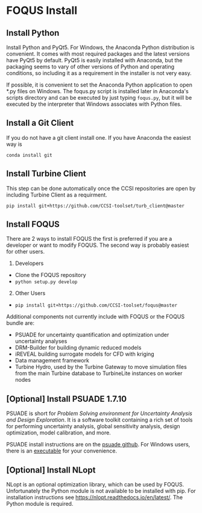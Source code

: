 # FOQUS Install

## Install Python

Install Python and PyQt5.  For Windows, the Anaconda Python distribution is 
convenient. It comes with most required packages and the latest versions 
have PyQt5 by default. PyQt5 is easily installed with Anaconda, but the 
packaging seems to vary of other versions of Python and operating conditions, 
so including it as a requirement in the installer is not very easy. 

If possible, it is convenient to set the Anaconda Python application to open
*.py files on Windows. The foqus.py script is installed later in Anaconda's 
scripts directory and can be executed by just typing ``foqus.py``, but it will be 
executed by the interpreter that Windows associates with Python files.

## Install a Git Client

If you do not have a git client install one. If you have Anaconda the easiest
way is 

``conda install git``

## Install Turbine Client

This step can be done automatically once the CCSI repositories are open by 
including Turbine Client as a requirment.

``pip install git+https://github.com/CCSI-toolset/turb_client@master``

## Install FOQUS

There are 2 ways to install FOQUS the first is preferred if you are a developer 
or want to modify FOQUS. The second way is probably easiest for other users.

1. Developers
  * Clone the FOQUS repository
  * ``python setup.py develop``
2. Other Users
  * ``pip install git+https://github.com/CCSI-toolset/foqus@master``
  
Additional components not currently include with FOQUS or the FOQUS bundle are:
* PSUADE for uncertainty quantification and optimization under uncertainty analyses
* DRM-Builder for building dynamic reduced models
* iREVEAL building surrogate models for CFD with kriging
* Data management framework
* Turbine Hydro, used by the Turbine Gateway to move simulation files from
  the main Turbine database to TurbineLite instances on worker nodes

## [Optional] Install PSUADE 1.7.10

PSUADE is short for *Problem Solving environment for Uncertainty Analysis and Design Exploration*. It is a software toolkit containing a rich set of tools for performing uncertainty analysis, global sensitivity analysis, design optimization, model calibration, and more.

PSUADE install instructions are on the [psuade github](https://github.com/LLNL/psuade). For Windows users, there is an [executable](https://github.com/LLNL/psuade/releases) for your convenience.

## [Optional] Install NLopt

NLopt is an optional optimization library, which can be used by FOQUS. Unfortunately
the Python module is not available to be installed with pip. For installation 
instructions see https://nlopt.readthedocs.io/en/latest/. The Python module is required. 






